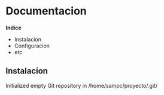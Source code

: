 # Documentacion

**Indice**

* Instalacion
* Configuracion 
* etc

## Instalacion
Initialized empty Git repository in /home/sampc/proyecto/.git/
